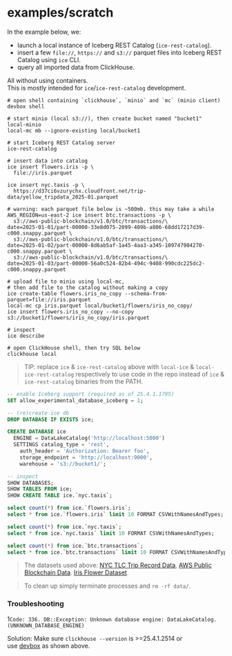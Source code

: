 # examples/scratch

In the example below, we:

- launch a local instance of Iceberg REST Catalog (`ice-rest-catalog`).
- insert a few `file://`, `https://` and `s3://` parquet files into Iceberg REST Catalog using `ice` CLI.
- query all imported data from ClickHouse.

All without using containers.  
This is mostly intended for `ice`/`ice-rest-catalog` development.

```shell
# open shell containing `clickhouse`, `minio` and `mc` (minio client)
devbox shell

# start minio (local s3://), then create bucket named "bucket1"
local-minio
local-mc mb --ignore-existing local/bucket1

# start Iceberg REST Catalog server
ice-rest-catalog

# insert data into catalog
ice insert flowers.iris -p \
  file://iris.parquet

ice insert nyc.taxis -p \
  https://d37ci6vzurychx.cloudfront.net/trip-data/yellow_tripdata_2025-01.parquet

# warning: each parquet file below is ~500mb. this may take a while
AWS_REGION=us-east-2 ice insert btc.transactions -p \
  s3://aws-public-blockchain/v1.0/btc/transactions/\
date=2025-01-01/part-00000-33e8d075-2099-409b-a806-68dd17217d39-c000.snappy.parquet \
  s3://aws-public-blockchain/v1.0/btc/transactions/\
date=2025-01-02/part-00000-8d6ab5af-1a45-4aa3-a345-109747904270-c000.snappy.parquet \
  s3://aws-public-blockchain/v1.0/btc/transactions/\
date=2025-01-03/part-00000-56a0c524-82b4-494c-9408-990cdc225dc2-c000.snappy.parquet

# upload file to minio using local-mc, 
# then add file to the catalog without making a copy
ice create-table flowers.iris_no_copy --schema-from-parquet=file://iris.parquet
local-mc cp iris.parquet local/bucket1/flowers/iris_no_copy/
ice insert flowers.iris_no_copy --no-copy s3://bucket1/flowers/iris_no_copy/iris.parquet

# inspect
ice describe

# open ClickHouse shell, then try SQL below 
clickhouse local
```

> TIP: replace `ice` & `ice-rest-catalog` above with `local-ice` & `local-ice-rest-catalog` respectively to use
code in the repo instead of `ice` & `ice-rest-catalog` binaries from the PATH.

```sql
-- enable Iceberg support (required as of 25.4.1.1795)
SET allow_experimental_database_iceberg = 1;

-- (re)create ice db  
DROP DATABASE IF EXISTS ice;

CREATE DATABASE ice
  ENGINE = DataLakeCatalog('http://localhost:5000')
  SETTINGS catalog_type = 'rest',
    auth_header = 'Authorization: Bearer foo', 
    storage_endpoint = 'http://localhost:9000', 
    warehouse = 's3://bucket1/';

-- inspect
SHOW DATABASES;
SHOW TABLES FROM ice;
SHOW CREATE TABLE ice.`nyc.taxis`;

select count(*) from ice.`flowers.iris`;
select * from ice.`flowers.iris` limit 10 FORMAT CSVWithNamesAndTypes;

select count(*) from ice.`nyc.taxis`;
select * from ice.`nyc.taxis` limit 10 FORMAT CSVWithNamesAndTypes;

select count(*) from ice.`btc.transactions`;
select * from ice.`btc.transactions` limit 10 FORMAT CSVWithNamesAndTypes;
```

> The datasets used above:
> [NYC TLC Trip Record Data](https://www.nyc.gov/site/tlc/about/tlc-trip-record-data.page),
> [AWS Public Blockchain Data](https://registry.opendata.aws/aws-public-blockchain/).
> [Iris Flower Dataset](https://www.tablab.app/parquet/sample).

> To clean up simply terminate processes and `rm -rf data/`.

### Troubleshooting

1`Code: 336. DB::Exception: Unknown database engine: DataLakeCatalog. (UNKNOWN_DATABASE_ENGINE)`

Solution: Make sure `clickhouse --version` is >=25.4.1.2514 or   
use [devbox](https://www.jetify.com/docs/devbox/installing_devbox/) as shown above.   
